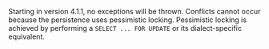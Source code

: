 Starting in version 4.1.1, no exceptions will be thrown. Conflicts cannot occur because the persistence uses pessimistic locking. Pessimistic locking is achieved by performing a `SELECT ... FOR UPDATE` or its dialect-specific equivalent.
